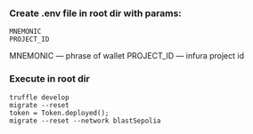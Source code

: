 ### Create .env file in root dir with params:
```
MNEMONIC
PROJECT_ID
```
MNEMONIC — phrase of wallet
PROJECT_ID — infura project id

### Execute in root dir
```
truffle develop
migrate --reset
token = Token.deployed();
migrate --reset --network blastSepolia 
```

